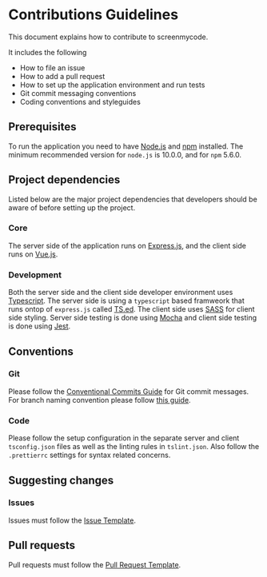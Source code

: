 # Contributions Guidelines
This document explains how to contribute to screenmycode.

It includes the following
* How to file an issue
* How to add a pull request
* How to set up the application environment and run tests
* Git commit messaging conventions
* Coding conventions and styleguides

## Prerequisites
To run the application you need to have [Node.js](https://nodejs.org/en/) and [npm](https://www.npmjs.com/) installed. The minimum recommended version for `node.js` is 10.0.0, and for `npm` 5.6.0.

## Project dependencies
Listed below are the major project dependencies that developers should be aware of before setting up the project.

### Core
The server side of the application runs on [Express.js](https://expressjs.com/), and the client side runs on [Vue.js](https://vuejs.org/).

### Development
Both the server side and the client side developer environment uses [Typescript](https://www.typescriptlang.org/). The server side is using a `typescript` based framweork that runs ontop of `express.js` called [TS.ed](http://tsed.io/). The client side uses [SASS](https://sass-lang.com/) for client side styling. Server side testing is done using [Mocha](https://mochajs.org/) and client side testing is done using [Jest](https://jestjs.io/).

## Conventions

### Git
Please follow the [Conventional Commits Guide](https://www.conventionalcommits.org/en/v1.0.0-beta.2/) for Git commit messages. For branch naming convention please follow [this guide](https://gist.github.com/revett/88ee5abf5a9a097b4c88).

### Code
Please follow the setup configuration in the separate server and client `tsconfig.json` files as well as the linting rules in `tslint.json`. Also follow the `.prettierrc` settings for syntax related concerns.

## Suggesting changes

### Issues
Issues must follow the [Issue Template](ISSUE_TEMPLATE.md).

## Pull requests
Pull requests must follow the [Pull Request Template](PULL_REQUEST_TEMPLATE.md).

